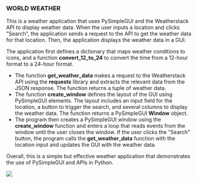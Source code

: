 ### WORLD WEATHER

This is a weather application that uses PySimpleGUI and the Weatherstack API to display weather data. When the user inputs a location and clicks "Search", the application sends a request to the API to get the weather data for that location. Then, the application displays the weather data in a GUI.

The application first defines a dictionary that maps weather conditions to icons, and a function **convert\_12\_to\_24** to convert the time from a 12-hour format to a 24-hour format.

*   The function **get\_weather\_data** makes a request to the Weatherstack API using the **requests** library and extracts the relevant data from the JSON response. The function returns a tuple of weather data.
*   The function **create\_window** defines the layout of the GUI using PySimpleGUI elements. The layout includes an input field for the location, a button to trigger the search, and several columns to display the weather data. The function returns a PySimpleGUI **Window** object.
*   The program then creates a PySimpleGUI window using the **create\_window** function and enters a loop that reads events from the window until the user closes the window. If the user clicks the "Search" button, the program calls the **get\_weather\_data** function with the location input and updates the GUI with the weather data.

Overall, this is a simple but effective weather application that demonstrates the use of PySimpleGUI and APIs in Python.

![](https://33333.cdn.cke-cs.com/kSW7V9NHUXugvhoQeFaf/images/887d390701e24869bae644ba4c2e973f25871c0dec605435.png)